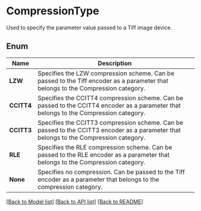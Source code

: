 ﻿
# CompressionType
Used to specify the parameter value passed to a Tiff image device.

## Enum
 Name | Description
------------ | ------------
**LZW** | Specifies the LZW compression scheme. Can be passed to the Tiff encoder as a parameter that belongs to the Compression category.
**CCITT4** | Specifies the CCITT4 compression scheme. Can be passed to the CCITT4 encoder as a parameter that belongs to the Compression category.
**CCITT3** | Specifies the CCITT3 compression scheme. Can be passed to the CCITT3 encoder as a parameter that belongs to the Compression category.
**RLE** | Specifies the RLE compression scheme. Can be passed to the RLE encoder as a parameter that belongs to the Compression category.
**None** | Specifies no compression. Can be passed to the Tiff encoder as a parameter that belongs to the compression category.


[[Back to Model list]](../README.md#documentation-for-models) [[Back to API list]](../README.md#documentation-for-api-endpoints) [[Back to README]](../README.md)


